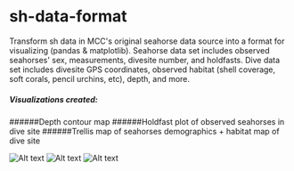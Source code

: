sh-data-format
==============

Transform sh data in MCC's original seahorse data source into a format for visualizing (pandas & matplotlib). Seahorse data set includes observed seahorses' sex, measurements, divesite number, and holdfasts. Dive data set includes divesite GPS coordinates, observed habitat (shell coverage, soft corals, pencil urchins, etc), depth, and more.

##### Visualizations created:
######Depth contour map
######Holdfast plot of observed seahorses in dive site
######Trellis map of seahorses demographics + habitat map of dive site

![Alt text](https://cloud.githubusercontent.com/assets/6819378/6542273/c26d410e-c4c1-11e4-86dc-bffe64ade5d5.jpg)
![Alt text](https://cloud.githubusercontent.com/assets/6819378/6542344/a8efc664-c4c3-11e4-8e89-491536e5e428.jpg)
![Alt text](https://cloud.githubusercontent.com/assets/6819378/6542284/f6da6cb4-c4c1-11e4-87da-6ee1d382a68d.jpg)
